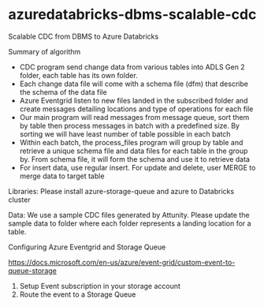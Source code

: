 # azuredatabricks-dbms-scalable-cdc
Scalable CDC from DBMS to Azure Databricks

Summary of algorithm
- CDC program send change data from various tables into ADLS Gen 2 folder, each table has its own folder. 
- Each change data file will come with a schema file (dfm) that describe the schema of the data file
- Azure Eventgrid listen to new files landed in the subscribed folder and create messages  detailing locations and type of operations for each file
- Our main program will read messages from message queue, sort them by table then process messages in batch with a predefined size. By sorting we will have least number of table possible in each batch
- Within each batch, the process_files program will group by table and retrieve a unique schema file and data files for each table in the group by. From schema file, it will form the schema and use it to retrieve data  
- For insert data, use regular insert. For update and delete, user MERGE to merge data to target table

Libraries: Please install azure-storage-queue and azure to Databricks cluster

Data: We use a sample CDC files generated by Attunity. Please update the sample data to folder where each folder represents a landing location for a table.

Configuring Azure Eventgrid and Storage Queue

https://docs.microsoft.com/en-us/azure/event-grid/custom-event-to-queue-storage

1. Setup Event subscription in your storage account
2. Route the event to a Storage Queue 
